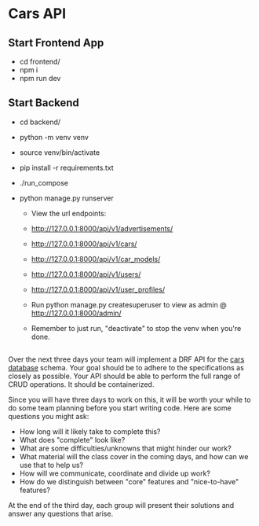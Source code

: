 # Cars API

## Start Frontend App
- cd frontend/
- npm i
- npm run dev

## Start Backend
- cd backend/
- python -m venv venv
- source venv/bin/activate
- pip install -r requirements.txt
- ./run_compose
- python manage.py runserver

  - View the url endpoints:
  - http://127.0.0.1:8000/api/v1/advertisements/
  - http://127.0.0.1:8000/api/v1/cars/
  - http://127.0.0.1:8000/api/v1/car_models/
  - http://127.0.0.1:8000/api/v1/users/
  - http://127.0.0.1:8000/api/v1/user_profiles/
  
  - Run python manage.py createsuperuser to view as admin @ http://127.0.0.1:8000/admin/
  - Remember to just run, "deactivate" to stop the venv when you're done.
  
## 

Over the next three days your team will implement a DRF API for the [cars database](https://github.com/Golf-Evenings-and-Weekends/cars_database) schema.  Your goal should be to adhere to the specifications as closely as possible.  Your API should be able to perform the full range of CRUD operations.  It should be containerized.

Since you will have three days to work on this, it will be worth your while to do some team planning before you start writing code.  Here are some questions you might ask:
- How long will it likely take to complete this?
- What does "complete" look like?
- What are some difficulties/unknowns that might hinder our work?
- What material will the class cover in the coming days, and how can we use that to help us?
- How will we communicate, coordinate and divide up work?
- How do we distinguish between "core" features and "nice-to-have" features?

At the end of the third day, each group will present their solutions and answer any questions that arise.
